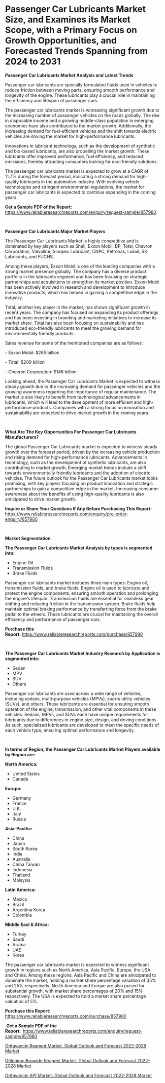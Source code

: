 <p><h1>Passenger Car Lubricants Market Size, and Examines its Market Scope, with a Primary Focus on Growth Opportunities, and Forecasted Trends Spanning from 2024 to 2031</h1></p><p><strong>Passenger Car Lubricants Market Analysis and Latest Trends</strong></p>
<p><p>Passenger car lubricants are specially formulated fluids used in vehicles to reduce friction between moving parts, ensuring smooth performance and longevity of the engine. These lubricants play a crucial role in maintaining the efficiency and lifespan of passenger cars.</p><p>The passenger car lubricants market is witnessing significant growth due to the increasing number of passenger vehicles on the roads globally. The rise in disposable income and a growing middle-class population in emerging economies have also contributed to the market growth. Additionally, the increasing demand for fuel-efficient vehicles and the shift towards electric vehicles are driving the market for high-performance lubricants.</p><p>Innovations in lubricant technology, such as the development of synthetic and bio-based lubricants, are also propelling the market growth. These lubricants offer improved performance, fuel efficiency, and reduced emissions, thereby attracting consumers looking for eco-friendly solutions.</p><p>The passenger car lubricants market is expected to grow at a CAGR of 11.7% during the forecast period, indicating a strong demand for high-quality lubricants in the automotive industry. With evolving vehicle technologies and stringent environmental regulations, the market for passenger car lubricants is expected to continue expanding in the coming years.</p></p>
<p><strong>Get a Sample PDF of the Report:&nbsp;</strong> <a href="https://www.reliableresearchreports.com/enquiry/request-sample/857980">https://www.reliableresearchreports.com/enquiry/request-sample/857980</a></p>
<p>&nbsp;</p>
<p><strong>Passenger Car Lubricants Major Market Players</strong></p>
<p><p>The Passenger Car Lubricants Market is highly competitive and is dominated by key players such as Shell, Exxon Mobil, BP, Total, Chevron Corporation, Valvoline, Sinopec Lubricant, CNPC, Petronas, Lukoil, SK Lubricants, and FUCHS. </p><p>Among these players, Exxon Mobil is one of the leading companies with a strong market presence globally. The company has a diverse product portfolio in the lubricants segment and has been focusing on strategic partnerships and acquisitions to strengthen its market position. Exxon Mobil has been actively involved in research and development to introduce innovative products, which has helped in gaining a competitive edge in the industry.</p><p>Total, another key player in the market, has shown significant growth in recent years. The company has focused on expanding its product offerings and has been investing in branding and marketing initiatives to increase its market share. Total has also been focusing on sustainability and has introduced eco-friendly lubricants to meet the growing demand for environmentally friendly products.</p><p>Sales revenue for some of the mentioned companies are as follows: </p><p>- Exxon Mobil: $265 billion</p><p>- Total: $209 billion</p><p>- Chevron Corporation: $146 billion</p><p>Looking ahead, the Passenger Car Lubricants Market is expected to witness steady growth due to the increasing demand for passenger vehicles and the growing awareness regarding the importance of regular maintenance. The market is also likely to benefit from technological advancements in lubricants, which will lead to the development of more efficient and high-performance products. Companies with a strong focus on innovation and sustainability are expected to drive market growth in the coming years.</p></p>
<p>&nbsp;</p>
<p><strong>What Are The Key Opportunities For Passenger Car Lubricants Manufacturers?</strong></p>
<p><p>The global Passenger Car Lubricants market is expected to witness steady growth over the forecast period, driven by the increasing vehicle production and rising demand for high-performance lubricants. Advancements in technology, such as the development of synthetic lubricants, are also contributing to market growth. Emerging market trends include a shift towards environmentally friendly lubricants and the adoption of electric vehicles. The future outlook for the Passenger Car Lubricants market looks promising, with key players focusing on product innovation and strategic partnerships to gain a competitive edge in the market. Increasing consumer awareness about the benefits of using high-quality lubricants is also anticipated to drive market growth.</p></p>
<p><strong>Inquire or Share Your Questions If Any Before Purchasing This Report:</strong> <a href="https://www.reliableresearchreports.com/enquiry/pre-order-enquiry/857980">https://www.reliableresearchreports.com/enquiry/pre-order-enquiry/857980</a></p>
<p>&nbsp;</p>
<p><strong>Market Segmentation</strong></p>
<p><strong>The Passenger Car Lubricants Market Analysis by types is segmented into:</strong></p>
<p><ul><li>Engine Oil</li><li>Transmission Fluids</li><li>Brake Fluids</li></ul></p>
<p><p>Passenger car lubricants market includes three main types: Engine oil, transmission fluids, and brake fluids. Engine oil is used to lubricate and protect the engine components, ensuring smooth operation and prolonging the engine's lifespan. Transmission fluids are essential for seamless gear shifting and reducing friction in the transmission system. Brake fluids help maintain optimal braking performance by transferring force from the brake pedal to the wheels. These lubricants are crucial for maintaining the overall efficiency and performance of passenger cars.</p></p>
<p><strong>Purchase this Report:&nbsp;</strong><a href="https://www.reliableresearchreports.com/purchase/857980">https://www.reliableresearchreports.com/purchase/857980</a></p>
<p>&nbsp;</p>
<p><strong>The Passenger Car Lubricants Market Industry Research by Application is segmented into:</strong></p>
<p><ul><li>Sedan</li><li>MPV</li><li>SUV</li><li>Others</li></ul></p>
<p><p>Passenger car lubricants are used across a wide range of vehicles, including sedans, multi-purpose vehicles (MPVs), sports utility vehicles (SUVs), and others. These lubricants are essential for ensuring smooth operation of the engine, transmission, and other vital components in these vehicles. Sedans, MPVs, and SUVs each have unique requirements for lubricants due to differences in engine size, design, and driving conditions. As such, specialized lubricants are developed to meet the specific needs of each vehicle type, ensuring optimal performance and longevity.</p></p>
<p>&nbsp;</p>
<p><strong>In terms of Region, the Passenger Car Lubricants Market Players available by Region are:</strong></p>
<p>
    <p> <strong> North America: </strong>
        <ul>
            <li>United States</li>
            <li>Canada</li>
        </ul>
        </p> 
    <p> <strong> Europe: </strong>
        <ul>
            <li>Germany</li>
            <li>France</li>
            <li>U.K.</li>
            <li>Italy</li>
            <li>Russia</li>
        </ul>
        </p> 
    <p> <strong> Asia-Pacific: </strong>
        <ul>
            <li>China</li>
            <li>Japan</li>
            <li>South Korea</li>
            <li>India</li>
            <li>Australia</li>
            <li>China Taiwan</li>
            <li>Indonesia</li>
            <li>Thailand</li>
            <li>Malaysia</li>
        </ul>
        </p> 
    <p> <strong> Latin America: </strong>
        <ul>
            <li>Mexico</li>
            <li>Brazil</li>
            <li>Argentina Korea</li>
            <li>Colombia</li>
        </ul>
        </p> 
    <p> <strong> Middle East & Africa: </strong>
        <ul>
            <li>Turkey</li>
            <li>Saudi</li>
            <li>Arabia</li>
            <li>UAE</li>
            <li>Korea</li>
        </ul>
    </p>
    </p>
<p><p>The passenger car lubricants market is expected to witness significant growth in regions such as North America, Asia Pacific, Europe, the USA, and China. Among these regions, Asia Pacific and China are anticipated to dominate the market, holding a market share percentage valuation of 35% and 25% respectively. North America and Europe are also poised for substantial growth, with market share percentages of 20% and 15% respectively. The USA is expected to hold a market share percentage valuation of 5%.</p></p>
<p><strong>Purchase this Report: </strong><a href="https://www.reliableresearchreports.com/purchase/857980">https://www.reliableresearchreports.com/purchase/857980</a></p>
<p>&nbsp;<strong>Get a Sample PDF of the Report:&nbsp;&nbsp;</strong><a href="https://www.reliableresearchreports.com/enquiry/request-sample/857980">https://www.reliableresearchreports.com/enquiry/request-sample/857980</a></p>
<p><strong></strong></p>
<p><p><a href="https://view.publitas.com/reportprime-1/oritavancin-reagent-market-global-outlook-and-forecast-2022-2028-market-research-report-provides-thorough-industry-overview-which-offers-an-in-depth-analysis-of-product-trends-and-new-market-divisions/">Oritavancin Reagent Market, Global Outlook and Forecast 2022-2028 Market</a></p><p><a href="https://view.publitas.com/reportprime-1/otilonium-bromide-reagent-market-global-outlook-and-forecast-2022-2028-market-share-market-new-trends-analysis-report-by-type-by-application-by-end-use-by-region-and-segment-forecasts-2023-2030/">Otilonium Bromide Reagent Market, Global Outlook and Forecast 2022-2028 Market</a></p><p><a href="https://view.publitas.com/reportprime-1/oritavancin-api-market-global-outlook-and-forecast-2022-2028-market-research-report-unlocks-analysis-on-the-market-financial-status-market-size-and-market-revenue-upto-2030/">Oritavancin API Market, Global Outlook and Forecast 2022-2028 Market</a></p></p>